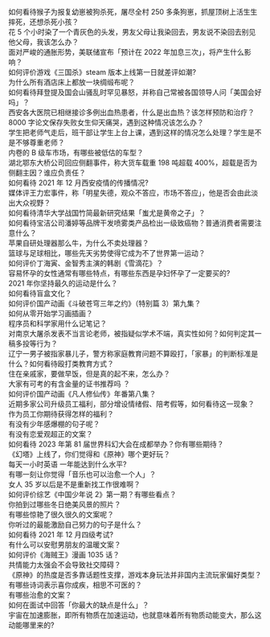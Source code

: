 如何看待猴子为报复幼崽被狗杀死，屠尽全村 250 多条狗崽，抓屋顶树上活生生摔死，还想杀死小孩？  
花 5 个小时染了一个青灰色的头发，男友父母让我染回去，男友说不染回去别见他父母，我该怎么办？  
面对严峻的通胀形势，美联储宣布「预计在 2022 年加息三次」，将产生什么影响？  
如何评价游戏《三国杀》steam 版本上线第一日就差评如潮?  
为什么所有酒店床上都放一块绸缎布呢？  
如何看待拜登提及国会山骚乱时罕见暴怒，并称自己常被各国领导人问「美国会好吗」？  
西安各大医院已相继接诊多例出血热患者，什么是出血热？该怎样预防和治疗？  
8000 字论文保存失败女生仰天痛哭，遇到这种情况该怎么办？  
学生把老师气走后，班干部让学生上台上课，遇到这样的情况怎么处理？学生是不是不够尊重老师？  
内卷的 B 级车市场，有哪些被低估的车型？  
湖北鄂东大桥公司回应侧翻事件，称大货车载重 198 吨超载 400%，超载是否为侧翻主因？谁应负责任？  
如何看待 2021 年 12 月西安疫情的传播情况?  
媒体评王力宏事件，称「明星失德，观众不答应，市场不答应」，他是否会由此淡出大众视野？  
如何看待清华大学战国竹简最新研究结果「蚩尤是黄帝之子」？  
如何看待宝洁公司潘婷等品牌干发喷雾类产品检出一级致癌物？普通消费者需要注意什么？  
苹果自研处理器那么牛，为什么不卖处理器？  
篮球与足球相比，哪些先天劣势使得它成为不了世界第一运动？  
如何评价丁海寅、金智秀主演的韩剧《雪滴花》？  
容易怀孕的女性通常有哪些特点，有哪些东西是孕妇怀孕了一定要买的?  
2021 年你坚持最久的运动是什么？  
如何看待盲盒文化？  
如何评价国产动画《斗破苍穹三年之约》（特别篇 3）第九集？  
如何从零开始学习画插画？  
程序员和科学家用什么记笔记？  
对南京大屠杀发表不当言论老师，被指疑似学术不端，真实性如何？如何判定其一稿多投等行为？  
辽宁一男子被指家暴儿子，警方称家庭教育问题不算殴打，「家暴」的判断标准是什么？如何看待殴打类教育方式？  
住在亲戚家，要做早饭，但是真的起不来，怎么办？  
大家有可考的有含金量的证书推荐吗 ？  
如何评价国产动画《凡人修仙传》年番第八集？  
近期多家公司升级员工福利，部分增设情绪假、陪考假等，如何看待这一现象？ 作为员工你期待获得怎样的福利？  
有没有少年感爆棚的句子呢？  
有没有恋爱观超正的文案？  
如何看待 2023 年第 81 届世界科幻大会在成都举办？你有哪些期待？  
《幻塔》上线了，你们觉得和《原神》哪个更好玩？  
每天一小时英语  一年能达到什么水平?  
有哪一刻让你觉得「音乐也可以治愈一个人」？  
女人 35 岁以后是不是重新找工作很难啊？  
如何评价综艺《中国少年说 2》第一期？有哪些看点？  
你拍到过哪些冬日绝美风景的照片？  
有哪些惊艳了很久很久的文案呢？  
你听过的最能激励自己努力的句子是什么？  
如何看待 2021 年 12 月四级考试?  
有什么可以安慰男朋友的温暖文案？  
如何评价《海贼王》漫画 1035 话？  
共情能力太强会不会导致社交障碍？  
《原神》的热度是否多靠话题性支撑，游戏本身玩法并非国内主流玩家偏好类型？  
有哪些诗词表示喜你成疾，相思不可医的？  
有哪些治愈的文案？  
如何在面试中回答「你最大的缺点是什么」？  
宇宙在加速膨胀，即所有物质在加速运动，也就意味着所有物质动能变大，那么这动能哪里来的?  
